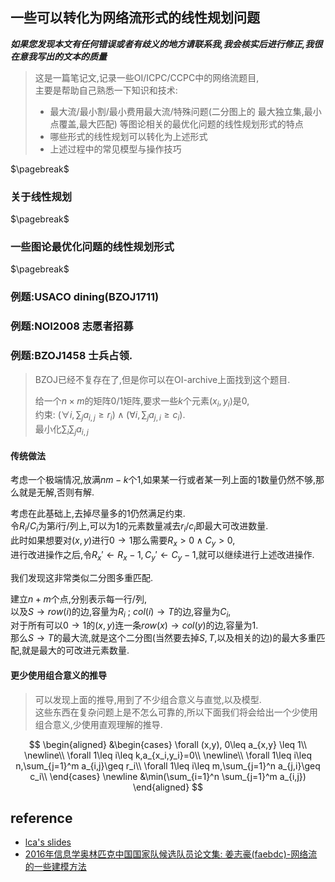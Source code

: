 ## 一些可以转化为网络流形式的线性规划问题

***如果您发现本文有任何错误或者有歧义的地方请联系我,我会核实后进行修正,我很在意我写出的文本的质量***

> 这是一篇笔记文,记录一些OI/ICPC/CCPC中的网络流题目,  
> 主要是帮助自己熟悉一下知识和技术:  
> 
> - 最大流/最小割/最小费用最大流/特殊问题(二分图上的 最大独立集,最小点覆盖,最大匹配) 等图论相关的最优化问题的线性规划形式的特点
> - 哪些形式的线性规划可以转化为上述形式
> - 上述过程中的常见模型与操作技巧


$\pagebreak$

### 关于线性规划

$\pagebreak$

### 一些图论最优化问题的线性规划形式


$\pagebreak$

### 例题:USACO dining(BZOJ1711)

### 例题:NOI2008 志愿者招募

### 例题:BZOJ1458 士兵占领.

> BZOJ已经不复存在了,但是你可以在OI-archive上面找到这个题目.  
>  
> 给一个$n\times m$的矩阵$0/1$矩阵,要求一些$k$个元素$(x_i,y_i)$是$0$,  
> 约束: $(\forall i,\sum_j a_{i,j} \geq r_i) \land (\forall i,\sum_j a_{j,i} \geq c_i)$.  
> 最小化$\sum_i\sum_j a_{i,j}$


#### 传统做法

考虑一个极端情况,放满$nm-k$个$1$,如果某一行或者某一列上面的$1$数量仍然不够,那么就是无解,否则有解.  

考虑在此基础上,去掉尽量多的$1$仍然满足约束.  
令$R_i/C_i$为第$i$行/列上,可以为$1$的元素数量减去$r_i/c_i$即最大可改进数量.  
此时如果想要对$(x,y)$进行$0\to 1$那么需要$R_x>0\land C_y>0$,  
进行改进操作之后,令$R_x\prime\leftarrow R_x-1,C_y\prime\leftarrow C_y-1$,就可以继续进行上述改进操作.  

我们发现这非常类似二分图多重匹配.  

建立$n+m$个点,分别表示每一行/列,  
以及$S\to row(i)$的边,容量为$R_i$ ; $col(i)\to T$的边,容量为$C_i$,   
对于所有可以$0\to 1$的$(x,y)$连一条$row(x)\to col(y)$的边,容量为$1$.  
那么$S\to T$的最大流,就是这个二分图(当然要去掉$S,T$,以及相关的边)的最大多重匹配,就是最大的可改进元素数量.  


#### 更少使用组合意义的推导

> 可以发现上面的推导,用到了不少组合意义与直觉,以及模型.  
> 这些东西在复杂问题上是不怎么可靠的,所以下面我们将会给出一个少使用组合意义,少使用直观理解的推导.  

$$
\begin{aligned}
&\begin{cases}
	\forall (x,y), 0\leq a_{x,y} \leq 1\\
	\newline\\
	\forall 1\leq i\leq k,a_{x_i,y_i}=0\\
	\newline\\
	\forall 1\leq i\leq n,\sum_{j=1}^m a_{i,j}\geq r_i\\
	\forall 1\leq i\leq m,\sum_{j=1}^n a_{j,i}\geq c_i\\
\end{cases}
\newline
&\min(\sum_{i=1}^n \sum_{j=1}^m a_{i,j})
\end{aligned}
$$




## reference

- [lca's slides](about:blank)
- [2016年信息学奥林匹克中国国家队候选队员论文集: 姜志豪(faebdc)-网络流的一些建模方法](about:blank)


